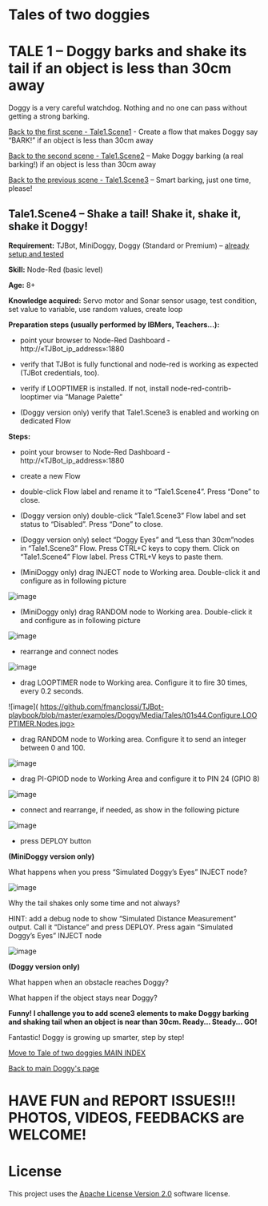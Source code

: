# Tales of two doggies
# TALE 1 – Doggy barks and shake its tail if an object is less than 30cm away
Doggy is a very careful watchdog. Nothing and no one can pass without getting a strong barking.

[Back to the first scene - Tale1.Scene1](Tale1.Scene1.Say.BARK.md) - Create a flow that makes Doggy say “BARK!” if an object is less than 30cm away

[Back to the second scene - Tale1.Scene2](Tale1.Scene2.BARKING.md) – Make Doggy barking (a real barking!) if an object is less than 30cm away

[Back to the previous scene - Tale1.Scene3](Tale1.Scene3.Smart.BARKING.md) – Smart barking, just one time, please!

## Tale1.Scene4 – Shake a tail! Shake it, shake it, shake it Doggy! 

**Requirement:** TJBot, MiniDoggy, Doggy (Standard or Premium) – [already setup and tested](https://github.com/fmanclossi/TJBot-playbook/blob/master/examples/Doggy/Setup%20Doggy%20and%20Test%20features.md)

**Skill:** Node-Red (basic level)

**Age:** 8+

**Knowledge acquired:** Servo motor and Sonar sensor usage, test condition, set value to variable, use random values, create loop

**Preparation steps (usually performed by IBMers, Teachers…):**

* point your browser to Node-Red Dashboard - http://«TJBot_ip_address»:1880

* verify that TJBot is fully functional and node-red is working as expected (TJBot credentials, too).

* verify if LOOPTIMER is installed. If not, install node-red-contrib-looptimer via “Manage Palette”

* (Doggy version only) verify that Tale1.Scene3 is enabled and working on dedicated Flow

**Steps:**

* point your browser to Node-Red Dashboard - http://«TJBot_ip_address»:1880

* create a new Flow

* double-click Flow label and rename it to “Tale1.Scene4”. Press “Done” to close.

* (Doggy version only) double-click “Tale1.Scene3” Flow label and set status to “Disabled”. Press “Done” to close.

* (Doggy version only) select “Doggy Eyes” and “Less than 30cm”nodes in “Tale1.Scene3” Flow. Press CTRL+C keys to copy them. Click on “Tale1.Scene4” Flow label. Press CTRL+V keys to paste them.

* (MiniDoggy only) drag INJECT node to Working area. Double-click it and configure as in following picture

![image]( https://github.com/fmanclossi/TJBot-playbook/blob/master/examples/Doggy/Media/Tales/t01s41.Configure.INJECT.Simulating.Eyes.Nodes.jpg)

* (MiniDoggy only) drag RANDOM node to Working area. Double-click it and configure as in following picture

![image]( https://github.com/fmanclossi/TJBot-playbook/blob/master/examples/Doggy/Media/Tales/t01s42.Configure.RANDOM.Distance.Measurement.Nodes.jpg)

* rearrange and connect nodes

![image]( https://github.com/fmanclossi/TJBot-playbook/blob/master/examples/Doggy/Media/Tales/t01s43.Arrange.Nodes.jpg)

* drag LOOPTIMER node to Working area. Configure it to fire 30 times, every 0.2 seconds.

![image]( https://github.com/fmanclossi/TJBot-playbook/blob/master/examples/Doggy/Media/Tales/t01s44.Configure.LOOPTIMER.Nodes.jpg>

* drag RANDOM node to Working area. Configure it to send an integer between 0 and 100.

![image]( https://github.com/fmanclossi/TJBot-playbook/blob/master/examples/Doggy/Media/Tales/t01s45.Configure.RANDOM.Tail.Position.Nodes.jpg)

* drag PI-GPIOD node to Working Area and configure it to PIN 24 (GPIO 8)

![image]( https://github.com/fmanclossi/TJBot-playbook/blob/master/examples/Doggy/Media/Tales/t01s46.Configure.PI-GPIOD.TAIL.PIN24.Nodes.jpg)

* connect and rearrange, if needed, as show in the following picture

![image]( https://github.com/fmanclossi/TJBot-playbook/blob/master/examples/Doggy/Media/Tales/t01s47.Tail.Animated.Flow.Completed.jpg)

* press DEPLOY button

**(MiniDoggy version only)**

What happens when you press “Simulated Doggy’s Eyes” INJECT node?

![image]( https://github.com/fmanclossi/TJBot-playbook/blob/master/examples/Doggy/Media/Tales/t01s48.MiniDoggy.Test.Tail.Animated.Flow.Completed.jpg)

Why the tail shakes only some time and not always?

HINT: add a debug node to show “Simulated Distance Measurement” output. Call it “Distance” and press DEPLOY. Press again “Simulated Doggy’s Eyes” INJECT node 

![image]( https://github.com/fmanclossi/TJBot-playbook/blob/master/examples/Doggy/Media/Tales/t01s49.MiniDoggy.Test.Random.Tail.Animated.Flow.Completed.jpg)

**(Doggy version only)**

What happen when an obstacle reaches Doggy?

What happen if the object stays near Doggy?

**Funny! I challenge you to add scene3 elements to make Doggy barking and shaking tail when an object is near than 30cm. Ready… Steady… GO!**

Fantastic! Doggy is growing up smarter, step by step!

[Move to Tale of two doggies MAIN INDEX](Tales%20of%20two%20doggies.md)

[Back to main Doggy's page](https://github.com/fmanclossi/TJBot-playbook/tree/master/examples/Doggy)

# HAVE FUN and REPORT ISSUES!!! PHOTOS, VIDEOS, FEEDBACKS are WELCOME!

# License  
This project uses the [Apache License Version 2.0](../../LICENSE) software license.  
